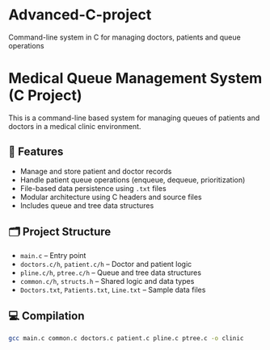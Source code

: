 # Advanced-C-project
Command-line system in C for managing doctors, patients and queue operations

# Medical Queue Management System (C Project)

This is a command-line based system for managing queues of patients and doctors in a medical clinic environment.

## 🔧 Features
- Manage and store patient and doctor records
- Handle patient queue operations (enqueue, dequeue, prioritization)
- File-based data persistence using `.txt` files
- Modular architecture using C headers and source files
- Includes queue and tree data structures

## 🗂️ Project Structure
- `main.c` – Entry point
- `doctors.c/h`, `patient.c/h` – Doctor and patient logic
- `pline.c/h`, `ptree.c/h` – Queue and tree data structures
- `common.c/h`, `structs.h` – Shared logic and data types
- `Doctors.txt`, `Patients.txt`, `Line.txt` – Sample data files

## 💻 Compilation
```bash
gcc main.c common.c doctors.c patient.c pline.c ptree.c -o clinic
